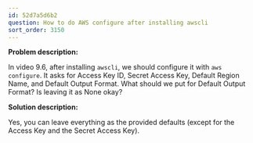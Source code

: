 ```yaml
---
id: 52d7a5d6b2
question: How to do AWS configure after installing awscli
sort_order: 3150
---
```


**Problem description:**

In video 9.6, after installing `awscli`, we should configure it with `aws configure`. It asks for Access Key ID, Secret Access Key, Default Region Name, and Default Output Format. What should we put for Default Output Format? Is leaving it as None okay?

**Solution description:**

Yes, you can leave everything as the provided defaults (except for the Access Key and the Secret Access Key).